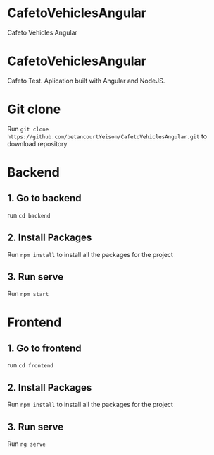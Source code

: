 # CafetoVehiclesAngular
Cafeto Vehicles Angular

# CafetoVehiclesAngular
Cafeto Test. Aplication built with Angular and NodeJS.

# Git clone

Run `git clone https://github.com/betancourtYeison/CafetoVehiclesAngular.git` to download repository

# Backend

## 1. Go to backend

run `cd backend`

## 2. Install Packages

Run `npm install` to install all the packages for the project

## 3. Run serve

Run `npm start`

# Frontend

## 1. Go to frontend

run `cd frontend`

## 2. Install Packages

Run `npm install` to install all the packages for the project

## 3. Run serve

Run `ng serve`
